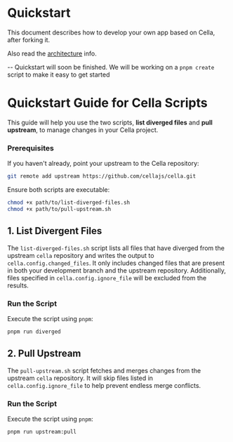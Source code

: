 # Quickstart
This document describes how to develop your own app based on Cella, after forking it.

Also read the [architecture](./ARCHITECTURE.md) info.

-- Quickstart will soon be finished. We will be working on a `pnpm create` script to make it easy to get started

# Quickstart Guide for Cella Scripts

This guide will help you use the two scripts, **list diverged files** and **pull upstream**, to manage changes in your Cella project.

### Prerequisites
If you haven't already, point your upstream to the Cella repository:
```bash
git remote add upstream https://github.com/cellajs/cella.git
```

Ensure both scripts are executable:
```bash
chmod +x path/to/list-diverged-files.sh
chmod +x path/to/pull-upstream.sh
```

## 1. List Divergent Files

The `list-diverged-files.sh` script lists all files that have diverged from the upstream `cella` repository and writes the output to `cella.config.changed_files`. 
It only includes changed files that are present in both your development branch and the upstream repository. 
Additionally, files specified in `cella.config.ignore_file` will be excluded from the results.

### Run the Script

Execute the script using `pnpm`:

```bash
pnpm run diverged
```

## 2. Pull Upstream

The `pull-upstream.sh` script fetches and merges changes from the upstream `cella` repository. 
It will skip files listed in `cella.config.ignore_file` to help prevent endless merge conflicts.


### Run the Script

Execute the script using `pnpm`:

```bash
pnpm run upstream:pull
```